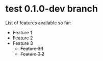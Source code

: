 test 0.1.0-dev branch
====

List of features available so far:

- Feature 1
- Feature 2
- Feature 3
  - ~~Feature 3.1~~
  - ~~Feature 3.2~~

